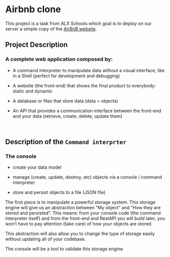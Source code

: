 # Airbnb clone
This project is a task from ALX Schools which goal is to deploy on our server a simple copy of the [AirBnB website](https://www.airbnb.com/).
<br>

## Project Description

### A complete web application composed by:

* A command interpreter to manipulate data without a visual interface, like in a Shell (perfect for development and
debugging)

* A website (the front-end) that shows the final product to everybody: static and dynamic

* A database or files that store data (data = objects)

* An API that provides a communication interface between the front-end and your data (retrieve, create, delete, update them)
<br>


## Description of the `Command interprter`

### The console

* create your data model

* manage (create, update, destroy, etc) objects via a console / command interpreter

* store and persist objects to a file (JSON file)

The first piece is to manipulate a powerful storage system. This storage engine will give us an abstraction between “My object” and “How they are stored and persisted”. This means: from your console code (the command interpreter itself) and from the front-end and RestAPI you will build later, you won’t have to pay attention (take care) of how your objects are stored.

This abstraction will also allow you to change the type of storage easily without updating all of your codebase.

The console will be a tool to validate this storage engine

